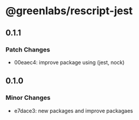# @greenlabs/rescript-jest

## 0.1.1

### Patch Changes

- 00eaec4: improve package using (jest, nock)

## 0.1.0

### Minor Changes

- e7dace3: new packages and improve packagaes
